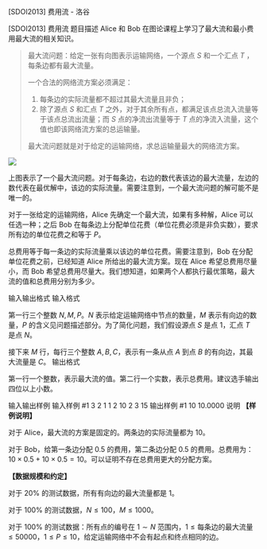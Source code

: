 



[SDOI2013] 费用流 - 洛谷














[SDOI2013] 费用流
题目描述
Alice 和 Bob 在图论课程上学习了最大流和最小费用最大流的相关知识。

> 最大流问题：给定一张有向图表示运输网络，一个源点 $S$ 和一个汇点 $T$ ，每条边都有最大流量。
> 
> 一个合法的网络流方案必须满足：
> 
> 1. 每条边的实际流量都不超过其最大流量且非负；
> 2. 除了源点 $S$ 和汇点 $T$ 之外，对于其余所有点，都满足该点总流入流量等于该点总流出流量；而 $S$ 点的净流出流量等于 $T$ 点的净流入流量，这个值也即该网络流方案的总运输量。
>
> 最大流问题就是对于给定的运输网络，求总运输量最大的网络流方案。

![](https://cdn.luogu.com.cn/upload/image_hosting/20ipdo37.png)

上图表示了一个最大流问题。对于每条边，右边的数代表该边的最大流量，左边的数代表在最优解中，该边的实际流量。需要注意到，一个最大流问题的解可能不是唯一的。

对于一张给定的运输网络，Alice 先确定一个最大流，如果有多种解，Alice 可以任选一种；之后 Bob 在每条边上分配单位花费（单位花费必须是非负实数），要求所有边的单位花费之和等于 $P$。

总费用等于每一条边的实际流量乘以该边的单位花费。需要注意到，Bob 在分配单位花费之前，已经知道 Alice 所给出的最大流方案。现在 Alice 希望总费用尽量小，而 Bob 希望总费用尽量大。我们想知道，如果两个人都执行最优策略，最大流的值和总费用分别为多少。

输入输出格式
输入格式

第一行三个整数 $N,M,P$。$N$ 表示给定运输网络中节点的数量，$M$ 表示有向边的数量，$P$ 的含义见问题描述部分。为了简化问题，我们假设源点 $S$ 是点 $1$，汇点 $T$ 是点 $N$。

接下来 $M$ 行，每行三个整数 $A,B,C$，表示有一条从点 $A$ 到点 $B$ 的有向边，其最大流量是 $C$。
输出格式

第一行一个整数，表示最大流的值。第二行一个实数，表示总费用。建议选手输出四位以上小数。

输入输出样例
输入样例 #1
3 2 1
1 2 10
2 3 15
输出样例 #1
10
10.0000
说明
**【样例说明】**

对于 Alice，最大流的方案是固定的。两条边的实际流量都为 $10$。

对于 Bob，给第一条边分配 $0.5$ 的费用，第二条边分配 $0.5$ 的费用。总费用为：$10\times 0.5+10\times 0.5=10$。可以证明不存在总费用更大的分配方案。

**【数据规模和约定】**

对于 $20\%$ 的测试数据，所有有向边的最大流量都是 $1$。

对于 $100\%$ 的测试数据，$N\le 100$，$M\le 1000$。

对于 $100\%$ 的测试数据：所有点的编号在 $1\sim N$ 范围内，$1 \le \text{每条边的最大流量} \le 50000$，$1\le P\le 10$，给定运输网络中不会有起点和终点相同的边。







